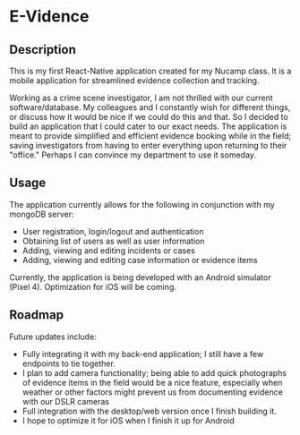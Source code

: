 # E-Vidence

## Description

This is my first React-Native application created for my Nucamp class. It is a mobile application for streamlined evidence collection and tracking. 

Working as a crime scene investigator, I am not thrilled with our current software/database. My colleagues and I constantly wish for different things, or discuss how it would
be nice if we could do this and that. So I decided to build an application that I could cater to our exact needs. The application is meant to provide simplified and efficient evidence booking while in the field; saving investigators from having to enter everything upon returning to their "office." Perhaps I can convince my department to use it someday. 

## Usage

The application currently allows for the following in conjunction with my mongoDB server:
- User registration, login/logout and authentication
- Obtaining list of users as well as user information
- Adding, viewing and editing incidents or cases
- Adding, viewing and editing case information or evidence items

Currently, the application is being developed with an Android simulator (Pixel 4). Optimization for iOS will be coming. 

## Roadmap

Future updates include:
* Fully integrating it with my back-end application; I still have a few endpoints to tie together.
* I plan to add camera functionality; being able to add quick photographs of evidence items in the field would be a nice feature, especially when weather or other factors might
prevent us from documenting evidence with our DSLR cameras
* Full integration with the desktop/web version once I finish building it.
* I hope to optimize it for iOS when I finish it up for Android

